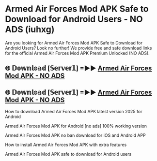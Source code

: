 # Armed Air Forces Mod APK Safe to Download for Android Users - NO ADS (iuhxg)

Are you looking for Armed Air Forces Mod APK Safe to Download for Android Users? Look no further! We provide free and safe download links for the official Armed Air Forces Mod APK Premium Unlocked (NO ADS).

## 🌐 𝔻𝕠𝕨𝕟𝕝𝕠𝕒𝕕 [𝕊𝕖𝕣𝕧𝕖𝕣𝟙] =►► [Armed Air Forces Mod APK - NO ADS](https://getmodsapk.pages.dev?q=Armed+Air+Forces+Mod+APK)

## 🌐 𝔻𝕠𝕨𝕟𝕝𝕠𝕒𝕕 [𝕊𝕖𝕣𝕧𝕖𝕣𝟙] =►► [Armed Air Forces Mod APK - NO ADS](https://getmodsapk.pages.dev?q=Armed+Air+Forces+Mod+APK)

How to download Armed Air Forces Mod APK latest version 2025 for Android

Armed Air Forces Mod APK for Android [no ads] 100% working version

Armed Air Forces Mod APK no ban download for iOS and Android APP

How to install Armed Air Forces Mod APK with extra features

Armed Air Forces Mod APK safe to download for Android users
